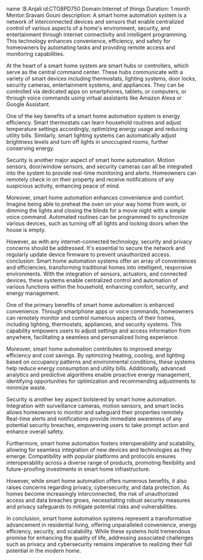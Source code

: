 name :B.Anjali
id:CTO8PD750
Domain:Internet of things
Duration: 1 month
Mentor:Sravani Gouni
description:
A smart home automation system is a network of interconnected devices and sensors that enable centralized control of various aspects of a home's environment, security, and entertainment through internet connectivity and intelligent programming. This technology enhances convenience, efficiency, and safety for homeowners by automating tasks and providing remote access and monitoring capabilities.

At the heart of a smart home system are smart hubs or controllers, which serve as the central command center. These hubs communicate with a variety of smart devices including thermostats, lighting systems, door locks, security cameras, entertainment systems, and appliances. They can be controlled via dedicated apps on smartphones, tablets, or computers, or through voice commands using virtual assistants like Amazon Alexa or Google Assistant.

One of the key benefits of a smart home automation system is energy efficiency. Smart thermostats can learn household routines and adjust temperature settings accordingly, optimizing energy usage and reducing utility bills. Similarly, smart lighting systems can automatically adjust brightness levels and turn off lights in unoccupied rooms, further conserving energy.

Security is another major aspect of smart home automation. Motion sensors, door/window sensors, and security cameras can all be integrated into the system to provide real-time monitoring and alerts. Homeowners can remotely check in on their property and receive notifications of any suspicious activity, enhancing peace of mind.

Moreover, smart home automation enhances convenience and comfort. Imagine being able to preheat the oven on your way home from work, or dimming the lights and closing the blinds for a movie night with a simple voice command. Automated routines can be programmed to synchronize various devices, such as turning off all lights and locking doors when the house is empty.

However, as with any internet-connected technology, security and privacy concerns should be addressed. It's essential to secure the network and regularly update device firmware to prevent unauthorized access.
conclusion:
Smart home automation systems offer an array of conveniences and efficiencies, transforming traditional homes into intelligent, responsive environments. With the integration of sensors, actuators, and connected devices, these systems enable centralized control and automation of various functions within the household, enhancing comfort, security, and energy management.

One of the primary benefits of smart home automation is enhanced convenience. Through smartphone apps or voice commands, homeowners can remotely monitor and control numerous aspects of their homes, including lighting, thermostats, appliances, and security systems. This capability empowers users to adjust settings and access information from anywhere, facilitating a seamless and personalized living experience.

Moreover, smart home automation contributes to improved energy efficiency and cost savings. By optimizing heating, cooling, and lighting based on occupancy patterns and environmental conditions, these systems help reduce energy consumption and utility bills. Additionally, advanced analytics and predictive algorithms enable proactive energy management, identifying opportunities for optimization and recommending adjustments to minimize waste.

Security is another key aspect bolstered by smart home automation. Integration with surveillance cameras, motion sensors, and smart locks allows homeowners to monitor and safeguard their properties remotely. Real-time alerts and notifications provide immediate awareness of any potential security breaches, empowering users to take prompt action and enhance overall safety.

Furthermore, smart home automation fosters interoperability and scalability, allowing for seamless integration of new devices and technologies as they emerge. Compatibility with popular platforms and protocols ensures interoperability across a diverse range of products, promoting flexibility and future-proofing investments in smart home infrastructure.

However, while smart home automation offers numerous benefits, it also raises concerns regarding privacy, cybersecurity, and data protection. As homes become increasingly interconnected, the risk of unauthorized access and data breaches grows, necessitating robust security measures and privacy safeguards to mitigate potential risks and vulnerabilities.

In conclusion, smart home automation systems represent a transformative advancement in residential living, offering unparalleled convenience, energy efficiency, security, and scalability. While these systems hold tremendous promise for enhancing the quality of life, addressing associated challenges such as privacy and cybersecurity remains imperative to realizing their full potential in the modern home.




